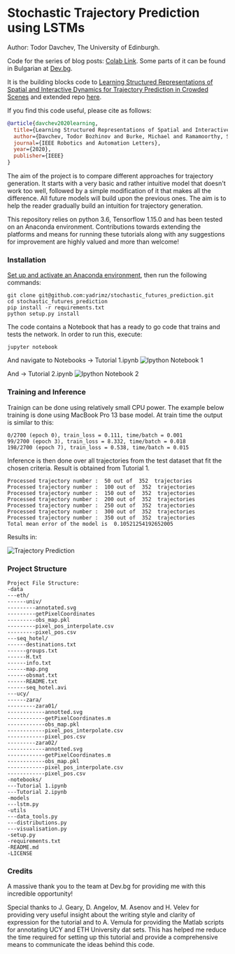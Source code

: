 # Stochastic Trajectory Prediction using LSTMs
Author: Todor Davchev, The University of Edinburgh.

Code for the series of blog posts: [Colab Link](https://colab.research.google.com/drive/19DzZY2OjFEIXhV_RbnArSbdMtVwk35xd). Some parts of it can be found in Bulgarian at [Dev.bg](https://dev.bg/%D1%83%D0%BF%D0%BE%D1%82%D1%80%D0%B5%D0%B1%D0%B0%D1%82%D0%B0-%D0%BD%D0%B0-lstms-%D0%B8%D0%BB%D0%B8-%D1%81%D1%82%D0%BE%D0%BA%D0%B0%D1%81%D1%82%D0%B8%D1%87%D0%BD%D0%B8-%D0%B4%D1%8A%D0%BB%D0%B1%D0%BE/).

It is the building blocks code to [Learning Structured Representations of Spatial and Interactive Dynamics for Trajectory Prediction in Crowded Scenes](https://arxiv.org/abs/1911.13044) and extended repo [here](https://github.com/tdavchev/structured-trajectory-prediction). 

If you find this code useful, please cite as follows:

```bibtex
@article{davchev2020learning,
  title={Learning Structured Representations of Spatial and Interactive Dynamics for Trajectory Prediction in Crowded Scenes},
  author={Davchev, Todor Bozhinov and Burke, Michael and Ramamoorthy, Subramanian},
  journal={IEEE Robotics and Automation Letters},
  year={2020},
  publisher={IEEE}
}
```

The aim of the project is to compare different approaches for trajectory generation. It starts with a very basic and rather intuitive model that doesn't work too well, followed by a simple modification of it that makes all the difference. All future models will build upon the previous ones. The aim is to help the reader gradually build an intuition for trajectory generation.

This repository relies on python 3.6, Tensorflow 1.15.0 and has been tested on an Anaconda environment. Contributions towards extending the platforms and means for running these tutorials along with any suggestions for improvement are highly valued and more than welcome!

### Installation

[Set up and activate an Anaconda environment](https://github.com/CSTR-Edinburgh/mlpractical/blob/mlp2017-8/master/notes/environment-set-up.md), then run the following commands:
```
git clone git@github.com:yadrimz/stochastic_futures_prediction.git
cd stochastic_futures_prediction
pip install -r requirements.txt
python setup.py install
```

The code contains a Notebook that has a ready to go code that trains and tests the network. In order to run this, execute:

```
jupyter notebook
```

And navigate to Notebooks -> Tutorial 1.ipynb
![Ipython Notebook 1](https://drive.google.com/uc?export=view&id=1JmlL7a2IhwmHZ-LCRYJRDA6ksxeUi8Tn)

And -> Tutorial 2.ipynb
![Ipython Notebook 2](https://drive.google.com/uc?export=view&id=168tMhQOgaecxUeM7WT_0AXw_cmtANIp_ )


### Training and Inference
Trainign can be done using relatively small CPU power. The example below training is done using MacBook Pro 13 base model. At train time the output is similar to this:
```
0/2700 (epoch 0), train_loss = 0.111, time/batch = 0.001
99/2700 (epoch 3), train_loss = 8.332, time/batch = 0.018
198/2700 (epoch 7), train_loss = 0.538, time/batch = 0.015
```
Inference is then done over all trajectories from the test dataset that fit the chosen criteria. Result is obtained from Tutorial 1.
```
Processed trajectory number :  50 out of  352  trajectories
Processed trajectory number :  100 out of  352  trajectories
Processed trajectory number :  150 out of  352  trajectories
Processed trajectory number :  200 out of  352  trajectories
Processed trajectory number :  250 out of  352  trajectories
Processed trajectory number :  300 out of  352  trajectories
Processed trajectory number :  350 out of  352  trajectories
Total mean error of the model is  0.10521254192652005
```

Results in:

![Trajectory Prediction](https://dev.bg/wp-content/uploads/2018/11/inference.gif)

### Project Structure

```
Project File Structure:
-data
---eth/
------univ/
---------annotated.svg
---------getPixelCoordinates
---------obs_map.pkl
---------pixel_pos_interpolate.csv
---------pixel_pos.csv
---seq_hotel/
------destinations.txt
------groups.txt
------H.txt
------info.txt
------map.png
------obsmat.txt
------README.txt
------seq_hotel.avi
---ucy/
------zara/
---------zara01/
------------annotted.svg
------------getPixelCoordinates.m
------------obs_map.pkl
------------pixel_pos_interpolate.csv
------------pixel_pos.csv
---------zara02/
------------annotted.svg
------------getPixelCoordinates.m
------------obs_map.pkl
------------pixel_pos_interpolate.csv
------------pixel_pos.csv
-notebooks/
---Tutorial 1.ipynb
---Tutorial 2.ipynb
-models
---lstm.py
-utils
---data_tools.py
---distributions.py
---visualisation.py
-setup.py
-requirements.txt
-README.md
-LICENSE
```
### Credits
A massive thank you to the team at Dev.bg for providing me with this incredible opportunity! 

Special thanks to J. Geary, D. Angelov, M. Asenov and H. Velev for providing very useful insight about the writing style and clarity of expression for the tutorial and to A. Vemula for providing the Matlab scripts for annotating UCY and ETH University dat sets. This has helped me reduce the time required for setting up this tutorial and provide a comprehensive means to communicate the ideas behind this code.
